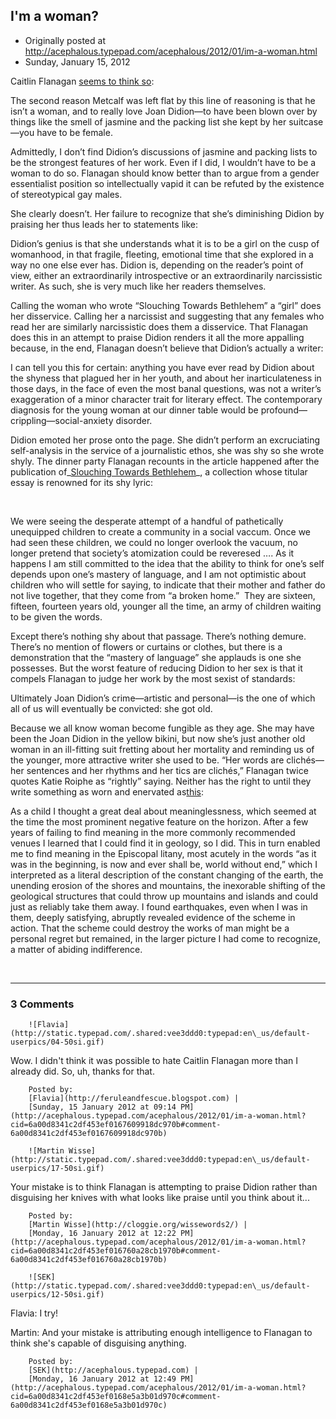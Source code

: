 ## I'm a woman?

 * Originally posted at http://acephalous.typepad.com/acephalous/2012/01/im-a-woman.html
 * Sunday, January 15, 2012



Caitlin Flanagan [seems to think so](http://www.theatlantic.com/magazine/archive/2012/01/the-autumn-of-joan-didion/8851/?single\_page=true):

The second reason Metcalf was left flat by this line of reasoning is that he isn’t a woman, and to really love Joan Didion—to have been blown over by things like the smell of jasmine and the packing list she kept by her suitcase—you have to be female.

Admittedly, I don’t find Didion’s discussions of jasmine and packing lists to be the strongest features of her work. Even if I did, I wouldn’t have to be a woman to do so. Flanagan should know better than to argue from a gender essentialist position so intellectually vapid it can be refuted by the existence of stereotypical gay males.

She clearly doesn’t. Her failure to recognize that she’s diminishing Didion by praising her thus leads her to statements like:

Didion’s genius is that she understands what it is to be a girl on the cusp of womanhood, in that fragile, fleeting, emotional time that she explored in a way no one else ever has. Didion is, depending on the reader’s point of view, either an extraordinarily introspective or an extraordinarily narcissistic writer. As such, she is very much like her readers themselves.

Calling the woman who wrote “Slouching Towards Bethlehem” a “girl” does her disservice. Calling her a narcissist and suggesting that any females who read her are similarly narcissistic does them a disservice. That Flanagan does this in an attempt to praise Didion renders it all the more appalling because, in the end, Flanagan doesn’t believe that Didion’s actually a writer:

I can tell you this for certain: anything you have ever read by Didion about the shyness that plagued her in her youth, and about her inarticulateness in those days, in the face of even the most banal questions, was not a writer’s exaggeration of a minor character trait for literary effect. The contemporary diagnosis for the young woman at our dinner table would be profound—crippling—social-anxiety disorder.

Didion emoted her prose onto the page. She didn’t perform an excruciating self-analysis in the service of a journalistic ethos, she was shy so she wrote shyly. The dinner party Flanagan recounts in the article happened after the publication of_[Slouching Towards Bethlehem](http://www.amazon.com/exec/obidos/ASIN/0374521727/diesekoschmar-20)_, a collection whose titular essay is renowned for its shy lyric:

 

We were seeing the desperate attempt of a handful of pathetically unequipped children to create a community in a social vaccum. Once we had seen these children, we could no longer overlook the vacuum, no longer pretend that society’s atomization could be reveresed …. As it happens I am still committed to the idea that the ability to think for one’s self depends upon one’s mastery of language, and I am not optimistic about children who will settle for saying, to indicate that their mother and father do not live together, that they come from “a broken home.”  They are sixteen, fifteen, fourteen years old, younger all the time, an army of children waiting to be given the words.

Except there’s nothing shy about that passage. There’s nothing demure. There’s no mention of flowers or curtains or clothes, but there is a demonstration that the “mastery of language” she applauds is one she possesses. But the worst feature of reducing Didion to her sex is that it compels Flanagan to judge her work by the most sexist of standards:

Ultimately Joan Didion’s crime—artistic and personal—is the one of which all of us will eventually be convicted: she got old.

Because we all know woman become fungible as they age. She may have been the Joan Didion in the yellow bikini, but now she’s just another old woman in an ill-fitting suit fretting about her mortality and reminding us of the younger, more attractive writer she used to be. “Her words are clichés—her sentences and her rhythms and her tics are clichés,” Flanagan twice quotes Katie Roiphe as “rightly” saying. Neither has the right to until they write something as worn and enervated as[this](http://acephalous.typepad.com/didion.htm):

As a child I thought a great deal about meaninglessness, which seemed at the time the most prominent negative feature on the horizon. After a few years of failing to find meaning in the more commonly recommended venues I learned that I could find it in geology, so I did. This in turn enabled me to find meaning in the Episcopal litany, most acutely in the words “as it was in the beginning, is now and ever shall be, world without end,” which I interpreted as a literal description of the constant changing of the earth, the unending erosion of the shores and mountains, the inexorable shifting of the geological structures that could throw up mountains and islands and could just as reliably take them away. I found earthquakes, even when I was in them, deeply satisfying, abruptly revealed evidence of the scheme in action. That the scheme could destroy the works of man might be a personal regret but remained, in the larger picture I had come to recognize, a matter of abiding indifference.

 

		

* * *

### 3 Comments 

		

                
[]()

	

		![Flavia](http://static.typepad.com/.shared:vee3ddd0:typepad:en\_us/default-userpics/04-50si.gif)
	

	

		

Wow. I didn't think it was possible to hate Caitlin Flanagan more than I already did. So, uh, thanks for that.

	

		Posted by:
		[Flavia](http://feruleandfescue.blogspot.com) |
		[Sunday, 15 January 2012 at 09:14 PM](http://acephalous.typepad.com/acephalous/2012/01/im-a-woman.html?cid=6a00d8341c2df453ef0167609918dc970b#comment-6a00d8341c2df453ef0167609918dc970b)

[]()

	

		![Martin Wisse](http://static.typepad.com/.shared:vee3ddd0:typepad:en\_us/default-userpics/17-50si.gif)
	

	

		

Your mistake is to think Flanagan is attempting to praise Didion rather than disguising her knives with what looks like praise until you think about it...

	

		Posted by:
		[Martin Wisse](http://cloggie.org/wissewords2/) |
		[Monday, 16 January 2012 at 12:22 PM](http://acephalous.typepad.com/acephalous/2012/01/im-a-woman.html?cid=6a00d8341c2df453ef016760a28cb1970b#comment-6a00d8341c2df453ef016760a28cb1970b)

[]()

	

		![SEK](http://static.typepad.com/.shared:vee3ddd0:typepad:en\_us/default-userpics/12-50si.gif)
	

	

		

Flavia: I try!

Martin: And your mistake is attributing enough intelligence to Flanagan to think she's capable of disguising anything.

	

		Posted by:
		[SEK](http://acephalous.typepad.com) |
		[Monday, 16 January 2012 at 12:49 PM](http://acephalous.typepad.com/acephalous/2012/01/im-a-woman.html?cid=6a00d8341c2df453ef0168e5a3b01d970c#comment-6a00d8341c2df453ef0168e5a3b01d970c)

		

        